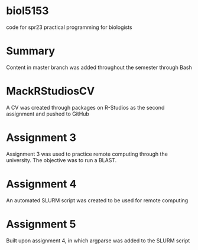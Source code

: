 # biol5153
code for spr23 practical programming for biologists
# Summary 
Content in master branch was added throughout the semester through Bash 
 
# MackRStudiosCV 
A CV was created through packages on R-Studios as the second assignment and pushed to GitHub 
 
# Assignment 3 
Assignment 3 was used to practice remote computing through the university. The objective was to run a BLAST. 
 
# Assignment 4
An automated SLURM script was created to be used for remote computing 
 
# Assignment 5 
Built upon assignment 4, in which argparse was added to the SLURM script
